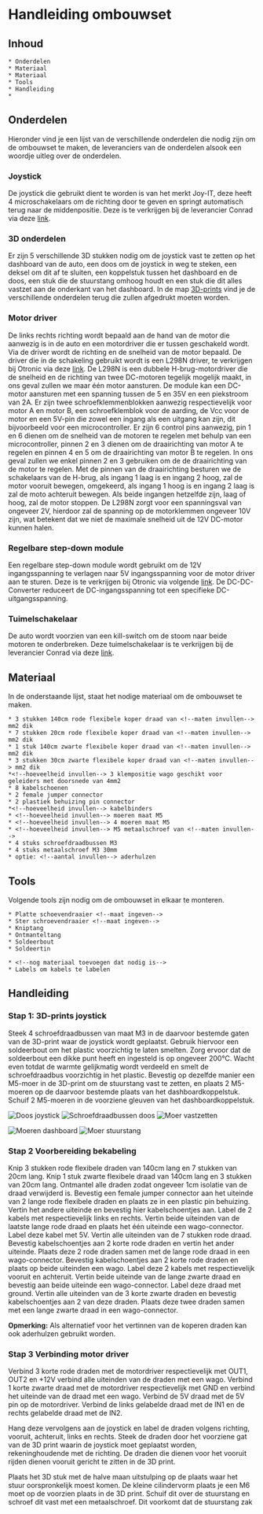 <!--Hier komt in hoe ze de ombouwkit moeten maken-->
# Handleiding ombouwset

## Inhoud

    * Onderdelen
    * Materiaal
    * Materiaal
    * Tools
    * Handleiding
    * 

## Onderdelen

Hieronder vind je een lijst van de verschillende onderdelen die nodig zijn om de ombouwset te maken, de leveranciers van de onderdelen alsook een woordje uitleg over de onderdelen.

### Joystick

De joystick die gebruikt dient te worden is van het merkt Joy-IT, deze heeft 4 microschakelaars om de richting door te geven en springt automatisch terug naar de middenpositie. Deze is te verkrijgen bij de leverancier Conrad via deze [link](https://www.conrad.be/nl/p/joy-it-arcade-joystick-professional-8-invoerapparaat-geschikt-voor-arduino-banana-pi-cubieboard-pcduino-raspberry-p-1555268.html?utm_source=google&utm_medium=surfaces&utm_campaign=shopping-feed&utm_content=free-google-shopping-clicks&utm_term=1555268&refresh=true).

### 3D onderdelen

Er zijn 5 verschillende 3D stukken nodig om de joystick vast te zetten op het dashboard van de auto, een doos om de joystick in weg te steken, een deksel om dit af te sluiten, een koppelstuk tussen het dashboard en de doos, een stuk die de stuurstang omhoog houdt en een stuk die dit alles vastzet aan de onderkant van het dashboard. In de map [3D-prints](../3D-prints/) vind je de verschillende onderdelen terug die zullen afgedrukt moeten worden.

### Motor driver

De links rechts richting wordt bepaald aan de hand van de motor die aanwezig is in de auto en een motordriver die er tussen geschakeld wordt. Via de driver wordt de richting en de snelheid van de motor bepaald. De driver die in de schakeling gebruikt wordt is een L298N driver, te verkrijgen bij Otronic via deze [link](https://www.otronic.nl/nl/l298n-motor-driver-board-rood.html).
De L298N is een dubbele H-brug-motordriver die de snelheid en de richting van twee DC-motoren tegelijk mogelijk maakt, in ons geval zullen we maar één motor aansturen. De module kan een DC-motor aansturen met een spanning tussen de 5 en 35V en een piekstroom van 2A. Er zijn twee schroefklemmenblokken aanwezig respectievelijk voor motor A en motor B, een schroefklemblok voor de aarding, de Vcc voor de motor en een 5V-pin die zowel een ingang als een uitgang kan zijn, dit bijvoorbeeld voor een microcontroller. Er zijn 6 control pins aanwezig, pin 1 en 6 dienen om de snelheid van de motoren te regelen met behulp van een microcontroller, pinnen 2 en 3 dienen om de draairichting van motor A te regelen en pinnen 4 en 5 om de draairichting van motor B te regelen. In ons geval zullen we enkel pinnen 2 en 3 gebruiken om de de draairichting van de motor te regelen. Met de pinnen van de draairichting besturen we de schakelaars van de H-brug, als ingang 1 laag is en ingang 2 hoog, zal de motor vooruit bewegen, omgekeerd, als ingang 1 hoog is en ingang 2 laag is zal de moto achteruit bewegen. Als beide ingangen hetzelfde zijn, laag of hoog, zal de motor stoppen.
De L298N zorgt voor een spanningsval van ongeveer 2V, hierdoor zal de spanning op de motorklemmen ongeveer 10V zijn, wat betekent dat we niet de maximale snelheid uit de 12V DC-motor kunnen halen.
<!--Nog eens nakijken op correcte uitleg werking-->

### Regelbare step-down module

Een regelbare step-down module wordt gebruikt om de 12V ingangsspanning te verlagen naar 5V ingangsspanning voor de motor driver aan te sturen. Deze is te verkrijgen bij Otronic via volgende [link](https://www.otronic.nl/nl/regelbare-step-down-module-438v-5a-96-ho-140568470.html).
De DC-DC-Converter reduceert de DC-ingangsspanning tot een specifieke DC-uitgangsspanning. <!--Nog verder uitschrijven-->

### Tuimelschakelaar

De auto wordt voorzien van een kill-switch om de stoom naar beide motoren te onderbreken. Deze tuimelschakelaar is te verkrijgen bij de leverancier Conrad via deze [link](https://www.conrad.be/nl/p/tru-components-1587664-tc-r13-2-05-tuimelschakelaar-250-v-ac-1-5-a-1x-uit-aan-continu-1-stuk-s-1587664.html?utm_source=google&utm_medium=surfaces&utm_campaign=shopping-feed&utm_content=free-google-shopping-clicks&utm_term=1587664&adcampaign=google&tid=16860426636_pla-1587664&gad_source=1&gclid=CjwKCAiAivGuBhBEEiwAWiFmYbr98urP1hYvNQBoRcFG0IOoJQFPxab4w2YgbCKT6JE00yVvjM9n6RoC2s0QAvD_BwE).

## Materiaal

In de onderstaande lijst, staat het nodige materiaal om de ombouwset te maken.

    * 3 stukken 140cm rode flexibele koper draad van <!--maten invullen--> mm2 dik
    * 7 stukken 20cm rode flexibele koper draad van <!--maten invullen--> mm2 dik
    * 1 stuk 140cm zwarte flexibele koper draad van <!--maten invullen--> mm2 dik
    * 3 stukken 30cm zwarte flexibele koper draad van <!--maten invullen--> mm2 dik
    *<!--hoeveelheid invullen--> 3 klempositie wago geschikt voor geleiders met doorsnede van 4mm2
    * 8 kabelschoenen
    * 2 female jumper connector 
    * 2 plastiek behuizing pin connector
    *<!--hoeveelheid invullen--> kabelbinders
    * <!--hoeveelheid invullen--> moeren maat M5
    * <!--hoeveelheid invullen--> 4 moeren maat M5
    * <!--hoeveelheid invullen--> M5 metaalschroef van <!--maten invullen-->
    * 4 stuks schroefdraadbussen M3
    * 4 stuks metaalschroef M3 30mm
    * optie: <!--aantal invullen--> aderhulzen 

## Tools

Volgende tools zijn nodig om de ombouwset in elkaar te monteren.

    * Platte schoevendraaier <!--maat ingeven-->
    * Ster schroevendraaier <!--maat ingeven-->
    * Kniptang
    * Ontmanteltang
    * Soldeerbout
    * Soldeertin

    * <!--nog materiaal toevoegen dat nodig is-->
    * Labels om kabels te labelen

## Handleiding

### Stap 1: 3D-prints joystick

Steek 4 schroefdraadbussen van maat M3 in de daarvoor bestemde gaten van de 3D-print waar de joystick wordt geplaatst. Gebruik hiervoor een soldeerbout om het plastic voorzichtig te laten smelten. Zorg ervoor dat de soldeerbout een dikke punt heeft en ingesteld is op ongeveer 200°C. Wacht even totdat de warmte gelijkmatig wordt verdeeld en smelt de schroefdraadbus voorzichtig in het plastic.
Bevestig op dezelfde manier een M5-moer in de 3D-print om de stuurstang vast te zetten, en plaats 2 M5-moeren op de daarvoor bestemde plaats van het dashboardkoppelstuk. Schuif 2 M5-moeren in de voorziene gleuven van het dashboardkoppelstuk.

![Doos joystick](/Images/DoosJoystick.jpg "Doos met alle schroefdraadbussen")
![Schroefdraadbussen doos](/Images/SchroefdraadCloseUp.jpg "Close-up schroefdraadbussen")
![Moer vastzetten](/Images/VastzettenMoerSoldeerbout.jpg "Moer vastzetten met soldeerbout")
<!--Nog foto toevoegen van moeren gleuven-->
![Moeren dashboard](/Images/MoerenDashboardKoppelstuk.jpg "Vastgezette moeren dashboard koppelstuk")
![Moer stuurstang](/Images/MoerStuurstang.jpg "Vastgezette moer stuurstang")

### Stap 2 Voorbereiding bekabeling

Knip 3 stukken rode flexibele draden van 140cm lang en 7 stukken van 20cm lang. Knip 1 stuk zwarte flexibele draad van 140cm lang en 3 stukken van 20cm lang. Ontmantel alle draden zodat ongeveer 1cm isolatie van de draad verwijderd is.
Bevestig een female jumper connector aan het uiteinde van 2 lange rode flexibele draden en plaats ze in een plastic pin behuizing. Vertin het andere uiteinde en bevestig hier kabelschoentjes aan. Label de 2 kabels met respectievelijk links en rechts. Vertin beide uiteinden van de laatste lange rode draad en plaats het één uiteinde een wago-connector. Label deze kabel met 5V.
Vertin alle uiteinden van de 7 stukken rode draad. Bevestig kabelschoentjes aan 2 korte rode draden en vertin het ander uiteinde. Plaats deze 2 rode draden samen met de lange rode draad in een wago-connector. Bevestig kabelschoentjes aan 2 korte rode draden en plaats op beide uiteinden een wago. Label deze 2 kabels met respectievelijk vooruit en achteruit.
Vertin beide uiteinde van de lange zwarte draad en bevestig aan beide uiteinde een wago-connector. Label deze draad met ground.
Vertin alle uiteinden van de 3 korte zwarte draden en bevestig kabelschoentjes aan 2 van deze draden. Plaats deze twee draden samen met een lange zwarte draad in een wago-connector.

**Opmerking:**
Als alternatief voor het vertinnen van de koperen draden kan ook aderhulzen gebruikt worden.

### Stap 3 Verbinding motor driver

Verbind 3 korte rode draden met de motordriver respectievelijk met OUT1, OUT2 en +12V verbind alle uiteinden van de draden met een wago.
Verbind 1 korte zwarte draad met de motordriver respectievelijk met GND en verbind het uiteinde van de draad met een wago.
Verbind de 5V draad met de 5V pin op de motordriver.
Verbind de links gelabelde draad met de IN1 en de rechts gelabelde draad met de IN2. <!--Nog te controleren-->

<!--Dit klopt niet in logische opbouw van auto-->
Hang deze vervolgens aan de joystick en label de draden volgens richting, vooruit, achteruit, links en rechts. Steek de draden door het voorziene gat van de 3D print waarin de joystick moet geplaatst worden, rekeninghoudende met de richting. De draden die dienen voor het vooruit rijden dienen vooruit gericht te zitten in de 3D print.
<!--Dit stuk moet bij de handleiding voor installatie van ombouwkit-->
Plaats het 3D stuk met de halve maan uitstulping op de plaats waar het stuur oorspronkelijk moest komen. De kleine cilindervorm plaats je een M6 moet op de voorzien plaats in de 3D print. Schuif dit over de stuurstang en schroef dit vast met een metaalschroef. Dit voorkomt dat de stuurstang zak